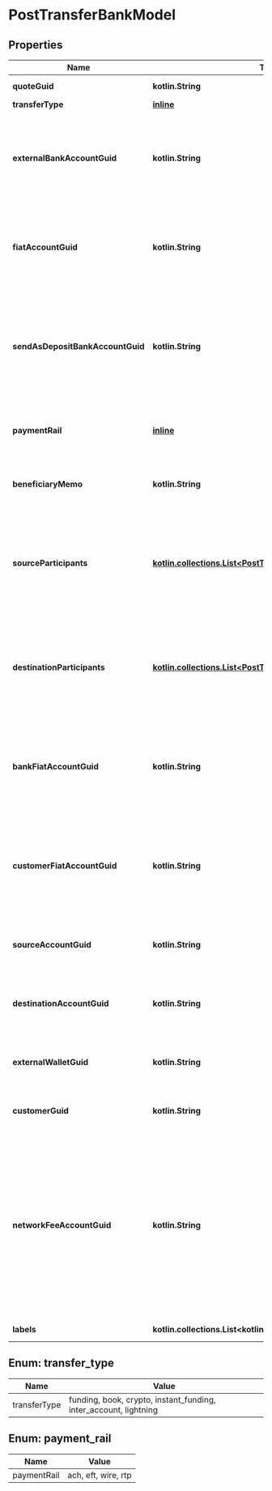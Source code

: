
# PostTransferBankModel

## Properties
Name | Type | Description | Notes
------------ | ------------- | ------------- | -------------
**quoteGuid** | **kotlin.String** | The associated quote&#39;s identifier. | 
**transferType** | [**inline**](#TransferType) | The type of transfer. | 
**externalBankAccountGuid** | **kotlin.String** | The customer&#39;s &#39;plaid&#39; or &#39;plaid_processor_token&#39; external bank account&#39;s identifier. Required when transfer_type is funding or transfer_type is instant_funding. |  [optional]
**fiatAccountGuid** | **kotlin.String** | The identifier for the fiat account to use for the transfer. Required if the customer or bank has multiple fiat accounts. Optional when transfer_type is funding. |  [optional]
**sendAsDepositBankAccountGuid** | **kotlin.String** | The deposit bank account&#39;s identifier. Only valid for withdrawals. The deposit bank account must be owned by the customer or bank initiating the transfer. Optional when transfer_type is funding. |  [optional]
**paymentRail** | [**inline**](#PaymentRail) | The desired payment rail to initiate the transfer for. Optional when transfer_type is funding. |  [optional]
**beneficiaryMemo** | **kotlin.String** | The memo to send to the counterparty. Optional when transfer_type is funding. |  [optional]
**sourceParticipants** | [**kotlin.collections.List&lt;PostTransferParticipantBankModel&gt;**](PostTransferParticipantBankModel.md) | The source participants for the transfer. Optional when transfer_type is funding, transfer_type is instant_funding, transfer_type is book, transfer_type is crypto, or transfer_type is lightning. |  [optional]
**destinationParticipants** | [**kotlin.collections.List&lt;PostTransferParticipantBankModel&gt;**](PostTransferParticipantBankModel.md) | The destination participants for the transfer. Optional when transfer_type is funding, transfer_type is instant_funding, transfer_type is book, transfer_type is crypto, or transfer_type is lightning. |  [optional]
**bankFiatAccountGuid** | **kotlin.String** | The identifier for the fiat account to use for the transfer. Required if the bank has multiple fiat accounts. Optional when transfer_type is instant_funding or transfer_type is lightning. |  [optional]
**customerFiatAccountGuid** | **kotlin.String** | The identifier for the fiat account to use for the transfer. Required if the customer has multiple fiat accounts. Optional when transfer_type is instant_funding or transfer_type is lightning. |  [optional]
**sourceAccountGuid** | **kotlin.String** | The source account&#39;s identifier. Required when transfer_type is book or transfer_type is inter_account. |  [optional]
**destinationAccountGuid** | **kotlin.String** | The destination account&#39;s identifier. Required when transfer_type is book or transfer_type is inter_account. |  [optional]
**externalWalletGuid** | **kotlin.String** | The customer&#39;s external wallet&#39;s identifier. Optional when transfer_type is crypto. |  [optional]
**customerGuid** | **kotlin.String** | The customer&#39;s identifier. Required when transfer_type is lightning. |  [optional]
**networkFeeAccountGuid** | **kotlin.String** | The network fee account&#39;s identifier. Required for network fee transfers. Must be the identifier for the customer&#39;s or bank&#39;s fiat or trading account. For customer&#39;s to pay the network fees, include the customer&#39;s fiat or trading account guid. For bank&#39;s to pay the network fees, include the bank&#39;s fiat or trading account guid. Required when transfer_type is lightning. |  [optional]
**labels** | **kotlin.collections.List&lt;kotlin.String&gt;** | The labels associated with the transfer. |  [optional]


<a name="TransferType"></a>
## Enum: transfer_type
Name | Value
---- | -----
transferType | funding, book, crypto, instant_funding, inter_account, lightning


<a name="PaymentRail"></a>
## Enum: payment_rail
Name | Value
---- | -----
paymentRail | ach, eft, wire, rtp



